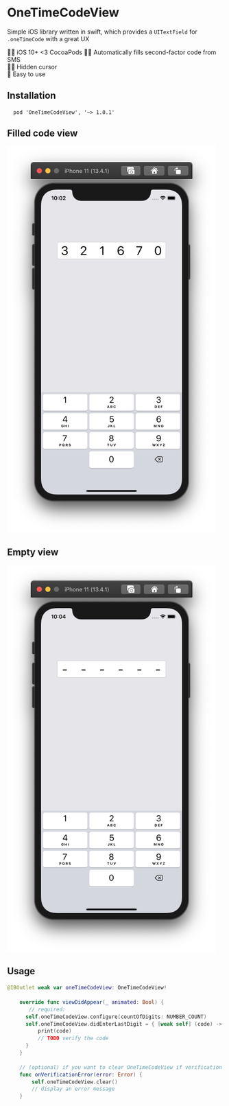 # OneTimeCodeView

Simple iOS library written in swift, which provides a `UITextField` for `.oneTimeCode` with a great UX

👨‍💻 iOS 10+ <3 CocoaPods
🦸‍♂️ Automatically fills second-factor code from SMS     
🧙‍♀️ Hidden cursor      
🤳 Easy to use  

## Installation

```
  pod 'OneTimeCodeView', '~> 1.0.1'
```    

## Filled code view
![Filled view](https://github.com/nethergrim/OneTimeCodeView/blob/master/res/filled.png)

## Empty view
![Empty view](https://github.com/nethergrim/OneTimeCodeView/blob/master/res/empty.png)

## Usage
```swift
@IBOutlet weak var oneTimeCodeView: OneTimeCodeView!

    override func viewDidAppear(_ animated: Bool) {
       // required:
      self.oneTimeCodeView.configure(countOfDigits: NUMBER_COUNT)
      self.oneTimeCodeView.didEnterLastDigit = { [weak self] (code) -> () in
          print(code)
          // TODO verify the code
      }
    }

    // (optional) if you want to clear OneTimeCodeView if verification fails
    func onVerificationError(error: Error) {
        self.oneTimeCodeView.clear()
        // display an error message
    }

```
